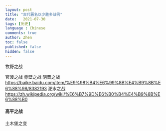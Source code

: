 ```yaml
---
layout: post
title: "古代著名以少胜多战例"
date:   2021-07-30
tags: [历史]
language : Chinese
comments: true
author: Zhen
toc: false
published: false
hidden: false
---
```

牧野之战

官渡之战
赤壁之战
阴晋之战
https://baike.baidu.com/item/%E9%98%B4%E6%99%8B%E4%B9%8B%E6%88%98/8382193
淝水之战
https://zh.wikipedia.org/wiki/%E6%B7%9D%E6%B0%B4%E4%B9%8B%E6%88%B0

#### 高平之战
土木堡之变
<!--stackedit_data:
eyJoaXN0b3J5IjpbMTEzMTU1NDgzNywtMjA5MzIzNDM1M119
-->
